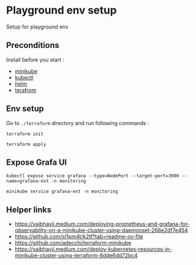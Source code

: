 # Playground env setup
Setup for playground env
## Preconditions 
Install before you start : 
- [minikube](https://minikube.sigs.k8s.io/docs/start/?arch=%2Flinux%2Fx86-64%2Fstable%2Fbinary+download)
- [kubectl](https://kubernetes.io/docs/tasks/tools/)
- [helm](https://helm.sh/docs/intro/install/)
- [terafrom](https://developer.hashicorp.com/terraform/tutorials/aws-get-started/install-cli)

## Env setup
Go to `./terraform` directory and run following commands :

`terraform init`

`terraform apply`

## Expose Grafa UI

`kubectl expose service grafana --type=NodePort --target-port=3000 --name=grafana-ext -n monitoring`

`minikube service grafana-ext -n monitoring`


## Helper links
- https://vaibhavji.medium.com/deploying-prometheus-and-grafana-for-observability-on-a-minikube-cluster-using-daemonset-266e2df7e454
- https://github.com/sl1pm4t/k2tf?tab=readme-ov-file
- https://github.com/adecchi/terraform-minikube
- https://vaibhavji.medium.com/deploy-kubernetes-resources-in-minikube-cluster-using-terraform-8dde6dd72bc4






